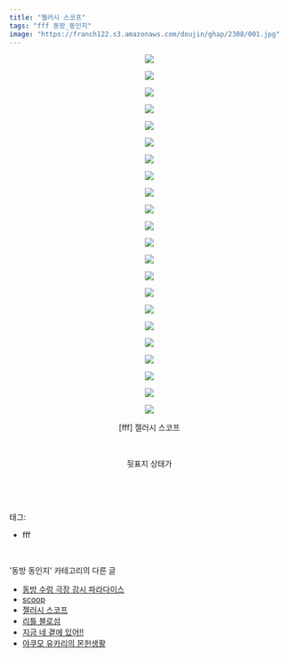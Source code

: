 ```yaml
---
title: "젤러시 스코프"
tags: "fff 동방_동인지"
image: "https://franch122.s3.amazonaws.com/doujin/ghap/2308/001.jpg"
---
```

<div class="article">
<p style="text-align: center; clear: none; float: none;"><img src="{{ site.imgserver4 }}/ghap/2308/001.jpg"/></p>
<p style="text-align: center; clear: none; float: none;"><img src="{{ site.imgserver4 }}/ghap/2308/002.jpg"/></p>
<p style="text-align: center; clear: none; float: none;"><img src="{{ site.imgserver4 }}/ghap/2308/003.jpg"/></p>
<p style="text-align: center; clear: none; float: none;"><img src="{{ site.imgserver4 }}/ghap/2308/004.jpg"/></p>
<p style="text-align: center; clear: none; float: none;"><img src="{{ site.imgserver4 }}/ghap/2308/005.jpg"/></p>
<p style="text-align: center; clear: none; float: none;"><img src="{{ site.imgserver4 }}/ghap/2308/006.jpg"/></p>
<p style="text-align: center; clear: none; float: none;"><img src="{{ site.imgserver4 }}/ghap/2308/007.jpg"/></p>
<p style="text-align: center; clear: none; float: none;"><img src="{{ site.imgserver4 }}/ghap/2308/008.jpg"/></p>
<p style="text-align: center; clear: none; float: none;"><img src="{{ site.imgserver4 }}/ghap/2308/009.jpg"/></p>
<p style="text-align: center; clear: none; float: none;"><img src="{{ site.imgserver4 }}/ghap/2308/010.jpg"/></p>
<p style="text-align: center; clear: none; float: none;"><img src="{{ site.imgserver4 }}/ghap/2308/011.jpg"/></p>
<p style="text-align: center; clear: none; float: none;"><img src="{{ site.imgserver4 }}/ghap/2308/012.jpg"/></p>
<p style="text-align: center; clear: none; float: none;"><img src="{{ site.imgserver4 }}/ghap/2308/013.jpg"/></p>
<p style="text-align: center; clear: none; float: none;"><img src="{{ site.imgserver4 }}/ghap/2308/014.jpg"/></p>
<p style="text-align: center; clear: none; float: none;"><img src="{{ site.imgserver4 }}/ghap/2308/015.jpg"/></p>
<p style="text-align: center; clear: none; float: none;"><img src="{{ site.imgserver4 }}/ghap/2308/016.jpg"/></p>
<p style="text-align: center; clear: none; float: none;"><img src="{{ site.imgserver4 }}/ghap/2308/017.jpg"/></p>
<p style="text-align: center; clear: none; float: none;"><img src="{{ site.imgserver4 }}/ghap/2308/018.jpg"/></p>
<p style="text-align: center; clear: none; float: none;"><img src="{{ site.imgserver4 }}/ghap/2308/019.jpg"/></p>
<p style="text-align: center; clear: none; float: none;"><img src="{{ site.imgserver4 }}/ghap/2308/020.jpg"/></p>
<p style="text-align: center; clear: none; float: none;"><img src="{{ site.imgserver4 }}/ghap/2308/021.jpg"/></p>
<p style="text-align: center; clear: none; float: none;"><img src="{{ site.imgserver4 }}/ghap/2308/022.jpg"/></p>
<p style="text-align: center; clear: none; float: none;">[fff] 젤러시 스코프</p>
<p style="text-align: center; clear: none; float: none;"><br/></p>
<p style="text-align: center; clear: none; float: none;">뒷표지 상태가</p>
<p><br/></p>
</div><br/>
<div class="tagTrail">
<p>태그: </p>
<ul>
<li>fff</li>
</ul>
</div><br/>
<div class="another">
<p>'동방 동인지' 카테고리의 다른 글</p>
<ul>
<li><a href="/ghap_2310">동방 수렁 극장 강시 파라다이스</a></li>
<li><a href="/ghap_2309">scoop</a></li>
<li><a href="/ghap_2308">젤러시 스코프</a></li>
<li><a href="/ghap_2307">리틀 블로섬</a></li>
<li><a href="/ghap_2306">지금 네 곁에 있어!!</a></li>
<li><a href="/ghap_2305">야쿠모 유카리의 몬헌생활</a></li>
</ul>
</div><br/>
<div class="cb_module cb_fluid">
<div class="cb_wrt cb_profile">
</div><!-- commentList close -->
</div><br/>
